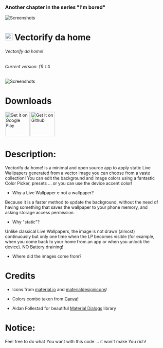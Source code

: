 ### Another chapter in the series "I'm bored"

![Screenshots](https://raw.githubusercontent.com/enricocid/VectorifyDaHome/master/bored.png)

# <img src ="https://upload.wikimedia.org/wikipedia/commons/b/b5/Kotlin-logo.png" width=24> Vectorify da home

###### Vectorify da home!
###### Current version: (1) 1.0

![Screenshots](https://raw.githubusercontent.com/enricocid/VectorifyDaHome/master/vdh.gif) 


# Downloads

[<img alt="Get it on Google Play" height="80" src="https://play.google.com/intl/en_us/badges/images/generic/en_badge_web_generic.png">](https://play.google.com/store/apps/details?id=com.iven.vectorify)
[<img alt="Get it on Github" height="80" src="https://raw.githubusercontent.com/flocke/andOTP/master/assets/badges/get-it-on-github.png">](https://github.com/enricocid/VectorifyDaHoe/releases)


# Description:

Vectorify da home! is a minimal and open source app to apply static Live Wallpapers generated from a vector image you can choose from a vaste collection!
You can edit the background and image colors using a fantastic Color Picker, presets ... or you can use the device accent color!

- Why a Live Wallpaper e not a wallpaper?

Because it is a faster method to update the background, without the need of having something that saves the wallpaper to your phone memory, and asking storage access permission.


- Why "static"?

Unlike classical Live Wallpapers, the image is not drawn (almost) continuously but only one time when the LP becomes visible (for example, when you come back to your home from an app or when you unlock the device). NO Battery draining!


- Where did the images come from?


# Credits

- Icons from [material.io](https://material.io/resources/icons) and [materialdesignicons](https://materialdesignicons.com/)!


- Colors combo taken from [Canva](https://www.canva.com/learn/100-color-combinations)!

- Aidan Follestad for beautiful [Material Dialogs](https://github.com/afollestad/material-dialogs/) library


# Notice:

Feel free to do what You want with this code ... it won't make You rich!